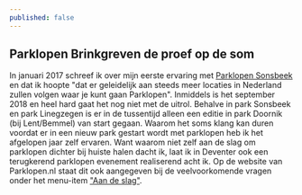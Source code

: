 ```yaml
---
published: false
---
```

## Parklopen Brinkgreven de proef op de som

In januari 2017 schreef ik over mijn eerste ervaring met  [Parklopen Sonsbeek](https://mzandbelt.github.io/Parklopen-Sonsbeek/) en dat ik hoopte "dat er geleidelijk aan steeds meer locaties in Nederland zullen volgen waar je kunt gaan Parklopen". Inmiddels is het september 2018 en heel hard gaat het nog niet met de uitrol. Behalve in park Sonsbeek en park Linegzegen is er in de tussentijd alleen een editie in park Doornik (bij Lent/Bemmel) van start gegaan. Waarom het soms klang kan duren voordat er in een nieuw park gestart wordt met parklopen heb ik het afgelopen jaar zelf ervaren. Want waarom niet zelf aan de slag om parklopen dichter bij huiste halen dacht ik, laat ik in Deventer ook een terugkerend parklopen evenement realiserend acht ik. Op de website van Parklopen.nl staat dit ook aangegeven bij de veelvoorkomende vragen onder het menu-item ["Aan de slag"](https://www.parklopen.nl/aan-de-slag/).